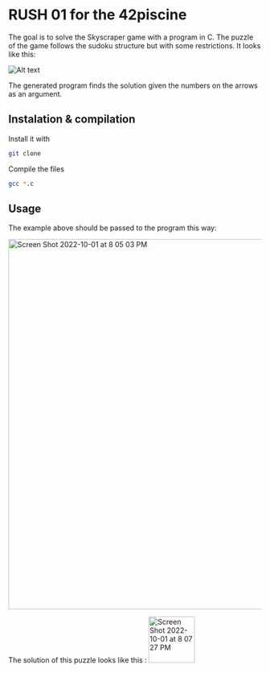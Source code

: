 # RUSH 01 for the 42piscine
The goal is to solve the Skyscraper game with a program in C. 
The puzzle of the game follows the sudoku structure but with some restrictions. It looks like this:

<img src="https://www.brainbashers.com/gifs_tower/skyhelp0.png" alt="Alt text" title="Optional title">

The generated program finds the solution given the numbers on the arrows as an argument. 

## Instalation & compilation
Install it with 
```sh
git clone
```
Compile the files
```sh
gcc *.c
```
## Usage
The example above should be passed to the program this way:  

<img width="736" alt="Screen Shot 2022-10-01 at 8 05 03 PM" src="https://user-images.githubusercontent.com/79358300/193422447-7c1a2dee-661d-44ac-b18f-d9a3bf788d64.png">

The solution of this puzzle looks like this :
<img width="92" alt="Screen Shot 2022-10-01 at 8 07 27 PM" src="https://user-images.githubusercontent.com/79358300/193422465-9f5d4ea2-2222-4057-9463-c33e8590f476.png">
